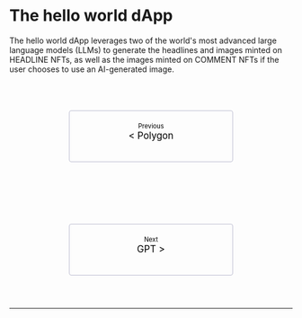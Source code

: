 # The hello world dApp

<style>
    .pagination-nav {
        display: flex;
        justify-content: center;
        flex-wrap: wrap;
    }

    .pagination-nav__link {
        display: inline-block;
        padding: 20px;
        text-decoration: none;
        background: transparent;
        color: black;
        width: 250px;
        height: 50px;
        border: 1px solid #bcbdd0;
        border-radius: 4px;
        text-align: center;
        margin-bottom: 10px;
    }

    .pagination-nav__sublabel {
        font-size: 0.8em;
    }

    .pagination-nav__label {
        font-size: 1.2em;
    }

    @media screen and (min-width: 769px) {
        .pagination-nav {
            gap: 100px;
        }
    }

    @media screen and (max-width: 768px) {
        .pagination-nav__link {
            width: 100%;
        }
    }
</style>

The hello world dApp leverages two of the world's most advanced large language models (LLMs) to generate the headlines and images minted on HEADLINE NFTs, as well as the images minted on COMMENT NFTs if the user chooses to use an AI-generated image.


<br>
<br>
<br>


<div class="pagination-nav">
    <a class="pagination-nav__link prev" href="polygon.md">
        <div class="pagination-nav__sublabel">Previous</div>
        <div class="pagination-nav__label">< Polygon</div>
    </a>
    <a class="pagination-nav__link next" href="gpt.md">
        <div class="pagination-nav__sublabel">Next</div>
        <div class="pagination-nav__label">GPT ></div>
    </a>
</div>

<br>
<br>

---

[^10]: <a href="https://bridge.mintnft.today/" target="_blank">https://bridge.mintnft.today/</a>